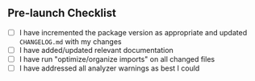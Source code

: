 <!--

    Add a concise description of what this PR is changing or adding, and why. Consider including before/after screenshots.
    Consider mentioning issues related to this pull request

-->

## Pre-launch Checklist

- [ ] I have incremented the package version as appropriate and updated `CHANGELOG.md` with my changes <!-- THIS IS REQUIRED -->
- [ ] I have added/updated relevant documentation <!-- If relevant -->
- [ ] I have run "optimize/organize imports" on all changed files
- [ ] I have addressed all analyzer warnings as best I could